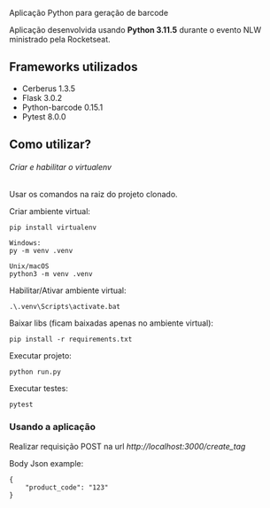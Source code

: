 Aplicação Python para geração de barcode

Aplicação desenvolvida usando **Python 3.11.5** durante o evento NLW ministrado pela Rocketseat.

## Frameworks utilizados

- Cerberus 1.3.5
- Flask 3.0.2
- Python-barcode 0.15.1
- Pytest 8.0.0

## Como utilizar?

###### Criar e habilitar o virtualenv

Usar os comandos na raiz do projeto clonado.

Criar ambiente virtual:

    pip install virtualenv

    Windows:
    py -m venv .venv

    Unix/macOS
    python3 -m venv .venv

Habilitar/Ativar ambiente virtual:

    .\.venv\Scripts\activate.bat

Baixar libs (ficam baixadas apenas no ambiente virtual):

    pip install -r requirements.txt

Executar projeto:

    python run.py

Executar testes:

    pytest

### Usando a aplicação

Realizar requisição POST na url *http://localhost:3000/create_tag*

Body Json example:

    {
        "product_code": "123"
    }
